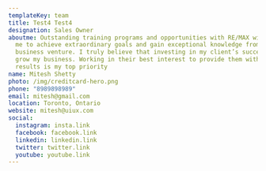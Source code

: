 ```yaml
---
templateKey: team
title: Test4 Test4
designation: Sales Owner
aboutme: Outstanding training programs and opportunities with RE/MAX will allow
  me to achieve extraordinary goals and gain exceptional knowledge from this new
  business venture. I truly believe that investing in my client’s success will
  grow my business. Working in their best interest to provide them with the best
  results is my top priority
name: Mitesh Shetty
photo: /img/creditcard-hero.png
phone: "8989898989"
email: mitesh@gmail.com
location: Toronto, Ontario
website: mitesh@uiux.com
social:
  instagram: insta.link
  facebook: facebook.link
  linkedin: linkedin.link
  twitter: twitter.link
  youtube: youtube.link
---
```

